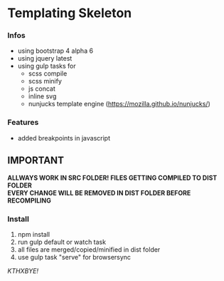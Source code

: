 # Templating Skeleton

### Infos

* using bootstrap 4 alpha 6
* using jquery latest
* using gulp tasks for 
	* scss compile
	* scss minify
	* js concat
	* inline svg
	* nunjucks template engine (https://mozilla.github.io/nunjucks/)
	
### Features
* added breakpoints in javascript

## IMPORTANT
**ALLWAYS WORK IN SRC FOLDER! FILES GETTING COMPILED TO DIST FOLDER**
<br>
**EVERY CHANGE WILL BE REMOVED IN DIST FOLDER BEFORE RECOMPILING**

### Install

1. npm install
2. run gulp default or watch task
3. all files are merged/copied/minified in dist folder
4. use gulp task "serve" for browsersync 

_KTHXBYE!_